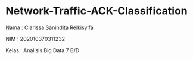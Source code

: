 # Network-Traffic-ACK-Classification

Nama : Clarissa Sanindita Reikisyifa

NIM : 202010370311232

Kelas : Analisis Big Data 7 B/D
